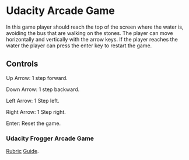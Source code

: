 Udacity Arcade Game
===============================

In this game player should reach the top of the screen where the water is,
avoiding the bus that are walking on the stones. The player can move
horizontally and vertically with the arrow keys. If the player reaches the water
the player can press the enter key to restart the game.

## Controls

Up Arrow: 1 step forward.

Down Arrow: 1 step backward.

Left Arrow: 1 Step left.

Right Arrow: 1 Step right.

Enter: Reset the game.


### Udacity Frogger Arcade Game

[Rubric](https://review.udacity.com/#!/projects/2696458597/rubric) [Guide](https://docs.google.com/document/d/1v01aScPjSWCCWQLIpFqvg3-vXLH2e8_SZQKC8jNO0Dc/pub?embedded=true).
